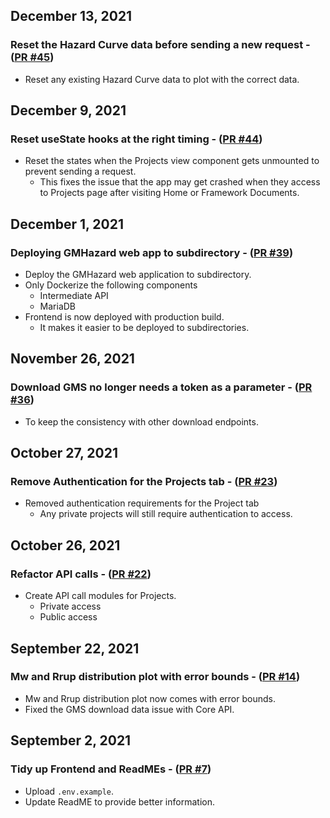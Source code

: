 ## December 13, 2021

### Reset the Hazard Curve data before sending a new request - ([PR #45](https://github.com/ucgmsim/gmhazard/pull/45))

- Reset any existing Hazard Curve data to plot with the correct data.

## December 9, 2021

### Reset useState hooks at the right timing - ([PR #44](https://github.com/ucgmsim/gmhazard/pull/44))

- Reset the states when the Projects view component gets unmounted to prevent sending a request.
  - This fixes the issue that the app may get crashed when they access to Projects page after visiting Home or Framework Documents.

## December 1, 2021

### Deploying GMHazard web app to subdirectory - ([PR #39](https://github.com/ucgmsim/gmhazard/pull/39))

- Deploy the GMHazard web application to subdirectory.
- Only Dockerize the following components
  - Intermediate API
  - MariaDB
- Frontend is now deployed with production build.
  - It makes it easier to be deployed to subdirectories.

## November 26, 2021

### Download GMS no longer needs a token as a parameter - ([PR #36](https://github.com/ucgmsim/gmhazard/pull/36))

- To keep the consistency with other download endpoints.

## October 27, 2021

### Remove Authentication for the Projects tab - ([PR #23](https://github.com/ucgmsim/gmhazard/pull/23))

- Removed authentication requirements for the Project tab
  - Any private projects will still require authentication to access.

## October 26, 2021

### Refactor API calls - ([PR #22](https://github.com/ucgmsim/gmhazard/pull/22))

- Create API call modules for Projects.
  - Private access
  - Public access

## September 22, 2021

### Mw and Rrup distribution plot with error bounds - ([PR #14](https://github.com/ucgmsim/gmhazard/pull/14))

- Mw and Rrup distribution plot now comes with error bounds.
- Fixed the GMS download data issue with Core API.

## September 2, 2021

### Tidy up Frontend and ReadMEs - ([PR #7](https://github.com/ucgmsim/gmhazard/pull/7))

- Upload `.env.example`.
- Update ReadME to provide better information.
